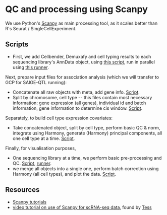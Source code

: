 # QC and processing using Scanpy

We use Python's [Scanpy](https://scanpy.readthedocs.io/en/stable/) as main processing tool, as it scales better than R's Seurat / SingleCellExperiment.

## Scripts

* First, we add Cellbender, Demuxafy and cell typing results to each sequencing library's AnnData object, using [this script](add_metadata_per_sample_no_norm.py), run in parallel using [this runner](run_add_metadata.qsub).

Next, prepare input files for association analysis (which we will transfer to GCP for SAIGE-QTL running):

* Concatenate all raw objects with meta, add gene info. [Script](combine_files_add_gene_info.py).
* Split by chromosome, cell type -- this files contain most necessary information: gene expression (all genes), individual id and batch information, gene information to determine cis window. [Script](prepare_pheno.py).

Separately, to build cell type expression covariates:

* Take concatenated object, split by cell type, perform basic QC & norm, integrate using Harmony, generate (Harmony) principal components, all one cell type at a time. [Script](prepare_cell_covs.py).

Finally, for visualisation purposes, 

* One sequencing library at a time, we perform basic pre-processing and QC. [Script](), [runner]().
* we merge all objects into a single one, perform batch correction using Harmony (all cell types), and plot the data. [Script]().


## Resources

* [Scanpy tutorials](https://scanpy.readthedocs.io/en/stable/tutorials.html)
* [video tutorial on use of Scanpy for scRNA-seq data](https://www.youtube.com/watch?v=uvyG9yLuNSE), found by [Tess](https://www.katalog.uu.se/profile/?id=N18-736)
